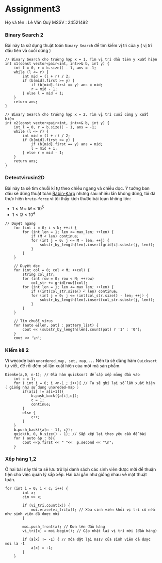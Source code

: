 # Assignment3
Họ và tên : Lê Văn Quý
MSSV : 24521492
### Binary Search 2
Bài này ta sử dụng thuật toán ``Binary Search`` để tìm kiếm vị trí của y ( vị trí đầu tiên và cuối cùng )
``` cpp= 
// Binary Search cho trường hợp x = 1. Tìm vị trí đầu tiên y xuất hiện
int x1(const vector<pair<int, int>>& b, int y) {
    int l = 0, r = b.size() - 1, ans = -1;
    while (l <= r) {
        int mid = (l + r) / 2;
        if (b[mid].first >= y) {
            if (b[mid].first == y) ans = mid;
            r = mid - 1;
        } else l = mid + 1;
    }
    return ans;
}

// Binary Search cho trường hợp x = 2. Tìm vị trí cuối cùng y xuất hiện
int x2(const vector<pair<int, int>>& b, int y) {
    int l = 0, r = b.size() - 1, ans = -1;
    while (l <= r) {
        int mid = (l + r) / 2;
        if (b[mid].first <= y) {
            if (b[mid].first == y) ans = mid;
            l = mid + 1;
        } else r = mid - 1;
    }
    return ans;
}
```
### Detectvirusin2D
Bài này ta sẽ tìm chuỗi kí tự theo chiều ngang và chiều dọc. Ý tưởng ban đầu sẽ dùng thuật toán [Rabin-Karp](https://youtu.be/yFHV7weZ_as?si=wDUbNWujGCsN2Gj7) nhưng sau nhiều lần không đúng, tôi đã thực hiện ``brute-force`` vì tôi thấy kích thước bài toán không lớn:
- $1 \leq N \times M \leq 10^5$
- $1 \leq Q \leq 10^4$
``` cpp=
// Duyệt ngang
    for (int i = 0; i < N; ++i) {
        for (int len = 1; len <= max_len; ++len) {
            if (M < len) continue;
            for (int j = 0; j <= M - len; ++j) {
                substr_by_length[len].insert(grid[i].substr(j, len));
            }
        }
    }

    // Duyệt dọc
    for (int col = 0; col < M; ++col) {
        string col_str;
        for (int row = 0; row < N; ++row)
            col_str += grid[row][col];
        for (int len = 1; len <= max_len; ++len) {
            if ((int)col_str.size() < len) continue;
            for (int j = 0; j <= (int)col_str.size() - len; ++j) {
                substr_by_length[len].insert(col_str.substr(j, len));
            }
        }
    }

    // Tìm chuỗi virus
    for (auto &[len, pat] : pattern_list) {
        cout << (substr_by_length[len].count(pat) ? '1' : '0');
    }
    cout << '\n';
```
### Kiểm kê 2
Vì wecode ban ``unordered_map, set, map,...`` Nên ta sẽ dùng hàm ``Quicksort`` tự viết, để rồi đếm số lần xuất hiện của một mã sản phẩm.
``` cpp=
Kiemke(a,0, n-1); // Đlà hàm quicksort để sắp xếp mảng đầu vào
    int c = 1;
    for ( int i = 0; i <n-1 ; i++){ // Ta sẽ ghi lại số lần xuất hiện ( giống như sử dụng unoreded-map )
        if(a[i] != a[i+1]){
            b.push_back({a[i],c});
            c = 1;
            continue;
        }
        else {
            c++;
        }
    }
    b.push_back({a[n - 1], c});
    quick(b, 0, b.size() - 1); // Sắp xếp lại theo yêu cầu đề bài
    for ( auto &p : b){
        cout <<p.first << " "<<  p.second << "\n";
    }
```
### Xếp hàng 1,2
Ở hai bài này thì ta sẽ lưu trữ lại danh sách các sinh viên được mời để thuận tiện cho việc quản lý sắp xếp.
Hai bài gần như giống nhau về mặt thuật toán.
``` cpp=
for (int i = 0; i < c; i++) {
        int x;
        cin >> x;

        if (vi_tri.count(x)) {
            moi.erase(vi_tri[x]); // Xóa sinh viên khỏi vị trí cũ nếu như sinh viên đã được mời
        }

        moi.push_front(x); // Đưa lên đầu hàng
        vi_tri[x] = moi.begin(); // Cập nhật lại vị trí mới (đầu hàng)

        if (a[x] != -1) { // Xóa đặt lại mssv của sinh viên đã được mời là -1
            a[x] = -1; 
        }
    }
```